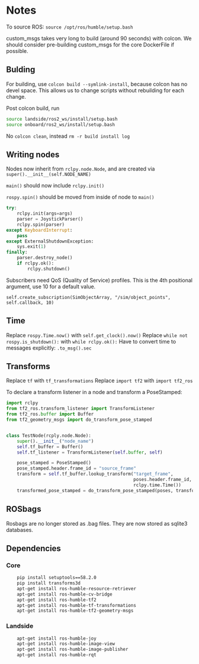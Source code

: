 # Notes
To source ROS: `source /opt/ros/humble/setup.bash`

custom_msgs takes very long to build (around 90 seconds) with colcon. We should consider pre-building custom_msgs for the core DockerFile if possible.

## Bulding
For building, use `colcon build --symlink-install`, because colcon has no devel space. This allows us to change scripts without rebuilding for each change.

Post colcon build, run

```bash
source landside/ros2_ws/install/setup.bash
source onboard/ros2_ws/install/setup.bash
```

No `colcon clean`, instead `rm -r build install log`

## Writing nodes
Nodes now inherit from `rclpy.node.Node`, and are created via `super().__init__(self.NODE_NAME)`

`main()` should now include `rclpy.init()`

`rospy.spin()` should be moved from inside of node to `main()`

```python
try:
    rclpy.init(args=args)
    parser = JoystickParser()
    rclpy.spin(parser)
except KeyboardInterrupt:
    pass
except ExternalShutdownException:
    sys.exit(1)
finally:
    parser.destroy_node()
    if rclpy.ok():
    	rclpy.shutdown()
```

Subscribers need QoS (Quality of Service) profiles. This is the 4th positional argument, use 10 for a default value.

`self.create_subscription(SimObjectArray, "/sim/object_points", self.callback, 10)`

## Time
Replace `rospy.Time.now()` with `self.get_clock().now()`
Replace `while not rospy.is_shutdown():` with `while rclpy.ok():`
Have to convert time to messages explicitly: `.to_msg().sec`

## Transforms
Replace `tf` with `tf_transformations`
Replace `import tf2` with `import tf2_ros`

To declare a transform listener in a node and transform a PoseStamped:
```python
import rclpy
from tf2_ros.transform_listener import TransformListener
from tf2_ros.buffer import Buffer
from tf2_geometry_msgs import do_transform_pose_stamped


class TestNode(rcply.node.Node):
    super().__init__("node_name")
    self.tf_buffer = Buffer()
    self.tf_listener = TransformListener(self.buffer, self)

    pose_stamped = PoseStamped()
    pose_stamped.header.frame_id = "source_frame"
    transform = self.tf_buffer.lookup_transform("target_frame",
                                                poses.header.frame_id,
                                                rclpy.time.Time())
    transformed_pose_stamped = do_transform_pose_stamped(poses, transform)
```


## ROSbags

Rosbags are no longer stored as .bag files. They are now stored as sqlite3 databases.

## Dependencies

### Core
```bash
	pip install setuptools==58.2.0
    pip install transforms3d
	apt-get install ros-humble-resource-retriever
    apt-get install ros-humble-cv-bridge
    apt-get install ros-humble-tf2
    apt-get install ros-humble-tf-transformations
    apt-get install ros-humble-tf2-geometry-msgs
```

### Landside
```bash
	apt-get install ros-humble-joy
    apt-get install ros-humble-image-view
    apt-get install ros-humble-image-publisher
    apt-get install ros-humble-rqt
````